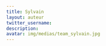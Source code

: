 ```yaml
---
title: Sylvain
layout: auteur
twitter_username:
description:
avatar: img/medias/team_sylvain.jpg
---
```



